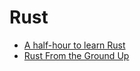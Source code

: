 Rust
====

* [A half-hour to learn Rust](https://fasterthanli.me/articles/a-half-hour-to-learn-rust)
* [Rust From the Ground Up](https://rftgu.rs/)
